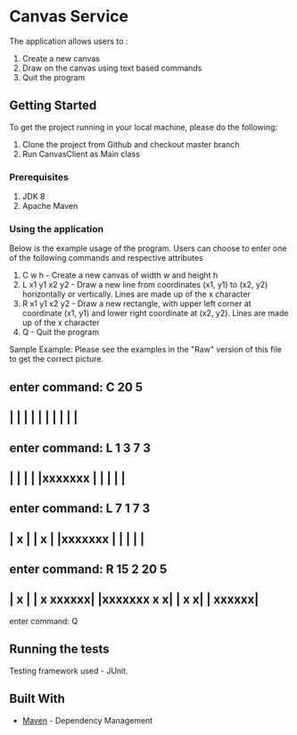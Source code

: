 # Canvas Service

The application allows users to :
1. Create a new canvas
2. Draw on the canvas using text based commands
3. Quit the program

## Getting Started

To get the project running in your local machine, please do the following:
1. Clone the project from Github and checkout master branch
2. Run CanvasClient as Main class

### Prerequisites

1. JDK 8
2. Apache Maven



### Using the application

Below is the example usage of the program.
Users can choose to enter one of the following commands and respective attributes
1. C w h - Create a new canvas of width w and height h
2. L x1 y1 x2 y2 - Draw a new line from coordinates (x1, y1) to (x2, y2) horizontally or vertically. Lines are made up of the x character
3. R x1 y1 x2 y2 - Draw a new rectangle, with upper left corner at coordinate (x1, y1) and lower right coordinate at (x2, y2). Lines are made up of the x character
4. Q - Quit the program

Sample Example:
Please see the examples in the "Raw" version of this file to get the correct picture.

enter command: C 20 5
----------------------
|                    |
|                    |
|                    |
|                    |
|                    |
----------------------
enter command: L 1 3 7 3
----------------------
|                    |
|                    |
|xxxxxxx             |
|                    |
|                    |
----------------------
enter command: L 7 1 7 3
----------------------
|      x             |
|      x            |
|xxxxxxx             |
|                    |
|                    |
----------------------
enter command: R 15 2 20 5
----------------------
|      x             |
|      x       xxxxxx|
|xxxxxxx       x    x|
|              x    x|
|              xxxxxx|
----------------------
enter command: Q

## Running the tests

Testing framework used - JUnit.


## Built With

* [Maven](https://maven.apache.org/) - Dependency Management

